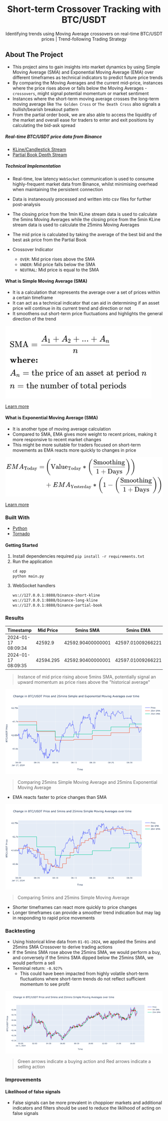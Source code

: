 <div align="center">
  <h1>Short-term Crossover Tracking with BTC/USDT</h3>
  <p>Identifying trends using Moving Average crossovers on real-time BTC/USDT prices | Trend-following Trading Strategy</p>
</div>

## About The Project
* This project aims to gain insights into market dynamics by using Simple Moving Average (SMA) and Exponential Moving Average (EMA) over different timeframes as technical indicators to predict future price trends
* By comparing the Moving Averages and the current mid-price, instances where the price rises above or falls below the Moving Averages - `crossovers`, might signal potential momentum or market sentiment
* Instances where the short-term moving average crosses the long-term moving average like `The Golden Cross` or `The Death Cross` also signals a bullish/bearish breakout pattern
* From the partial order book, we are also able to access the liquidity of the market and overall ease for traders to enter and exit positions by calculating the bid-ask spread

##### Real-time BTC/USDT price data from Binance
* [KLine/Candlestick Stream](https://binance-docs.github.io/apidocs/spot/en/#kline-candlestick-streams)
* [Partial Book Depth Stream](https://binance-docs.github.io/apidocs/spot/en/#partial-book-depth-streams)

##### Technical Implementation
* Real-time, low latency `WebSocket` communication is used to consume highly-frequent market data from Binance, whilst minimising overhead when maintaining the persistent connection
* Data is instaneously processed and written into csv files for further post-analysis
* The closing price from the 1min KLine stream data is used to calculate the 5mins Moving Averages while the closing price from the 5min KLine stream data is used to calculate the 25mins Moving Averages
* The mid price is calculated by taking the average of the best bid and the best ask price from the Partial Book

* Crossover Indicator
  * `OVER`: Mid price rises above the SMA
  * `UNDER`: Mid price falls below the SMA
  * `NEUTRAL`: Mid price is equal to the SMA

#### What is Simple Moving Average (SMA)
* It is a calculation that represents the average over a set of prices within a certain timeframe
* It can act as a technical indicator that can aid in determining if an asset price will continue in its current trend and direction or not
* It smoothens out short-term price fluctuations and highlights the general direction of the trend

<div>
  <img src="assets/formula1.png">
</div>

[Learn more](https://www.investopedia.com/terms/s/sma.asp)

#### What is Exponential Moving Average (SMA)
* It is another type of moving average calculation
* Compared to SMA, EMA gives more weight to recent prices, making it more responsive to recent market changes
* This might be more suitable for traders focused on short-term movements as EMA reacts more quickly to changes in price

<div>
  <img src="assets/formula2.png">
</div>

[Learn more](https://www.investopedia.com/terms/e/ema.asp)

### Built With
* [Python](https://www.python.org/doc/)
* [Tornado](https://www.tornadoweb.org/en/stable/guide.html)

#### Getting Started
1. Install dependencies required
   `pip install -r requirements.txt`
2. Run the application
   ```
   cd app
   python main.py
   ```
3. WebSocket handlers
   ```
   ws://127.0.0.1:8888/binance-short-kline
   ws://127.0.0.1:8888/binance-long-kline
   ws://127.0.0.1:8888/binance-partial-book
   ```

### Results
| Timestamp | Mid Price | 5mins SMA | 5mins EMA | 25mins SMA | 25mins EMA |
| ----- | ----- | ----- | ----- | ----- | ----- |
| 2024-01-17 08:09:34 | 42592.9 | 42592.90400000001 | 42597.01009266221 | 42663.566000000006 | 42665.98251851853 |
| 2024-01-17 08:09:35 | 42594.295 | 42592.90400000001 | 42597.01009266221 | 42663.566000000006 | 42665.98251851853 |
> Instance of mid price rising above 5mins SMA, potentially signal an upward momentum as price rises above the "historical average"

<div>
  <img src="assets/graph1.png">
</div>

> Comparing 25mins Simple Moving Average and 25mins Exponential Moving Average
* EMA reacts faster to price changes than SMA

<div>
  <img src="assets/graph2.png">
</div>

> Comparing 5mins and 25mins Simple Moving Average
* Shorter timeframes can react more quickly to price changes
* Longer timeframes can provide a smoother trend indication but may lag in responding to rapid price movements

### Backtesting
* Using historical kline data from `01-01-2024`, we applied the 5mins and 25mins SMA Crossover to derive trading actions
* If the 5mins SMA rose above the 25mins SMA, we would perform a buy, and conversely if the 5mins SMA dipped below the 25mins SMA, we would perform a sell
* Terminal return: `-0.927%`
  * This could have been impacted from highly volatile short-term fluctuations where short-term trends do not reflect sufficient momentum to see profit

<div>
  <img src="assets/graph3.png">
</div>

> Green arrows indicate a buying action and Red arrows indicate a selling action

### Improvements
#### Likelihood of false signals
* False signals can be more prevalent in choppioer markets and additional indicators and filters should be used to reduce the liklihood of acting on false signals
